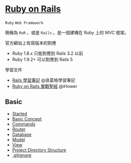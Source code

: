 # [Ruby on Rails](http://rubyonrails.org/)

`Ruby` `Web Framework`

簡稱為 `RoR` ，或是 `Rails` 。是一個建構在 Ruby 上的 MVC 框架。

官方網站上有寫版本的對應

* Ruby 1.8.x 只能對應到 Rails 3.2 以前
* Ruby 1.9.2+ 可以對應到 Rails 5

學習文件

* [Rails 學習筆記](http://openhome.cc/Gossip/Rails/) @良葛格學習筆記
* [Ruby on Rails 實戰聖經](http://ihower.tw/rails3/) @iHower

## Basic

* [Started](started.md)
* [Basic Concept](basic-concept.md)
* [Commands](commands.md)
* [Router](router.md)
* [Database](database.md)
* [Model](model.md)
* [View](view.md)
* [Project Directory Structure](project-directory-structure.md)
* [.gitignore](gitignore.md)
